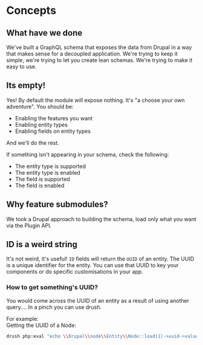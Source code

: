 # Concepts

## What have we done

We've built a GraphQL schema that exposes the data from Drupal in a way that makes sense for a decoupled application. We're trying to keep it simple, we're trying to let you create lean schemas. We're trying to make it easy to use.

## Its empty!

Yes! By default the module will expose nothing. It's "a choose your own adventure". You should be:

- Enabling the features you want
- Enabling entity types
- Enabling fields on entity types

And we'll do the rest.

If something isn't appearing in your schema, check the following:

- The entity type is supported
- The entity type is enabled
- The field is supported
- The field is enabled

## Why feature submodules?

We took a Drupal approach to building the schema, load only what you want via the Plugin API.

## ID is a weird string

It's not weird, it's useful! `ID` fields will return the `UUID` of an entity. The UUID is a unique identifier for the entity. You can use that UUID to key your components or do specific customisations in your app.

### How to get something's UUID?

You would come across the UUID of an entity as a result of using another query.... In a pinch you can use drush.

For example: \
Getting the UUID of a Node:

```bash
drush php:eval "echo \\Drupal\\node\\Entity\\Node::load(1)->uuid->value . PHP_EOL;"
```
